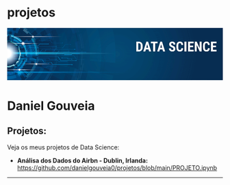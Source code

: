 # projetos

<p align="center">
  <img src="banner.png" >
</p>

# Daniel Gouveia

## Projetos:
Veja os meus projetos de Data Science:

* **Análisa dos Dados do Airbn - Dublin, Irlanda:** https://github.com/danielgouveia0/projetos/blob/main/PROJETO.ipynb


---


